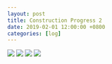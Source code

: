 ```yaml
---
layout: post
title: Construction Progress 2
date: 2019-02-01 12:00:00 +0800
categories: [log]
---
```


<img src="/speaalpha18/asset_images/craft/IMG_6505.JPG"/>
<img src="/speaalpha18/asset_images/craft/IMG_5319.jpg"/>
<img src="/speaalpha18/asset_images/craft/IMG_5332.jpg"/>
<img src="/speaalpha18/asset_images/craft/IMG_6556.JPG"/>
